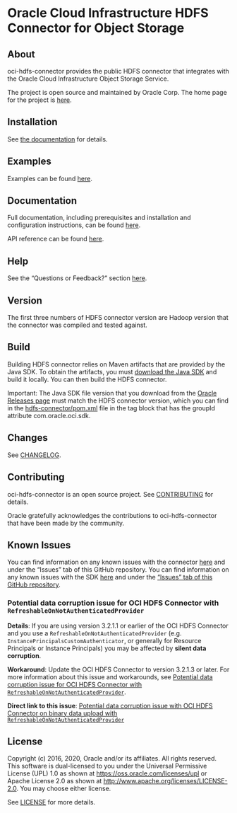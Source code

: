 # Oracle Cloud Infrastructure HDFS Connector for Object Storage

## About

oci-hdfs-connector provides the public HDFS connector that integrates with the Oracle Cloud Infrastructure Object Storage Service.

The project is open source and maintained by Oracle Corp. The home page for the project is [here](https://docs.cloud.oracle.com/Content/API/SDKDocs/hdfsconnector.htm).

## Installation

See [the documentation](https://docs.cloud.oracle.com/Content/API/SDKDocs/hdfsconnector.htm) for details.

## Examples

Examples can be found [here](https://github.com/oracle/oci-hdfs-connector/blob/master/hdfs-example/src/main/java/com/oracle/bmc/hadoop/example/SampleOracleBmcHadoopJob.java).

## Documentation

Full documentation, including prerequisites and installation and configuration instructions, can be found [here](https://docs.cloud.oracle.com/Content/API/SDKDocs/hdfsconnector.htm).

API reference can be found [here](https://docs.cloud.oracle.com/tools/hdfs/latest/).

## Help

See the “Questions or Feedback?” section [here](https://docs.cloud.oracle.com/Content/API/SDKDocs/hdfsconnector.htm#questions).

## Version

The first three numbers of HDFS connector version are Hadoop version that the connector was compiled and tested against.

## Build

Building HDFS connector relies on Maven artifacts that are provided by the Java SDK. To obtain the artifacts, you must [download the Java SDK](https://github.com/oracle/oci-java-sdk/) and build it locally. You can then build the HDFS connector.
 
Important: The Java SDK file version that you download from the [Oracle Releases page](https://github.com/oracle/oci-java-sdk/releases) must match the HDFS connector version, which you can find in the [hdfs-connector/pom.xml](/blob/8cd12e68d27e1c76b01abafccb0bcc795d0a8e04/hdfs-connector/pom.xml#L110) file in the <dependency> tag block that has the groupId attribute com.oracle.oci.sdk.

## Changes

See [CHANGELOG](/CHANGELOG.md).

## Contributing

oci-hdfs-connector is an open source project. See [CONTRIBUTING](/CONTRIBUTING.md) for details.

Oracle gratefully acknowledges the contributions to oci-hdfs-connector that have been made by the community.

## Known Issues

You can find information on any known issues with the connector [here](https://docs.cloud.oracle.com/Content/knownissues.htm) and under the “Issues” tab of this GitHub repository.
  You can find information on any known issues with the SDK [here](https://docs.cloud.oracle.com/iaas/Content/knownissues.htm) and under the [“Issues” tab of this GitHub repository](https://github.com/oracle/oci-hdfs-connector/issues).

### Potential data corruption issue for OCI HDFS Connector with `RefreshableOnNotAuthenticatedProvider`

**Details**: If you are using version 3.2.1.1 or earlier of the OCI HDFS Connector and you use a `RefreshableOnNotAuthenticatedProvider` (e.g. `InstancePrincipalsCustomAuthenticator`, or generally for Resource Principals or Instance Principals) you may be affected by **silent data corruption**.

**Workaround**: Update the OCI HDFS Connector to version 3.2.1.3 or later. For more information about this issue and workarounds, see [Potential data corruption issue for OCI HDFS Connector with `RefreshableOnNotAuthenticatedProvider`](https://github.com/oracle/oci-hdfs-connector/issues/35).

**Direct link to this issue**: [Potential data corruption issue with OCI HDFS Connector on binary data upload with `RefreshableOnNotAuthenticatedProvider`](https://docs.cloud.oracle.com/en-us/iaas/Content/knownissues.htm#knownissues_topic_Potential_data_corruption_with_OCI_Java_SDK_on_binary_data_upload_with_RefreshableOnNotAuthenticatedProvider_HDFS)


## License

Copyright (c) 2016, 2020, Oracle and/or its affiliates.  All rights reserved.
This software is dual-licensed to you under the Universal Permissive License (UPL) 1.0 as shown at https://oss.oracle.com/licenses/upl
or Apache License 2.0 as shown at http://www.apache.org/licenses/LICENSE-2.0. You may choose either license.

See [LICENSE](/LICENSE.txt) for more details.
